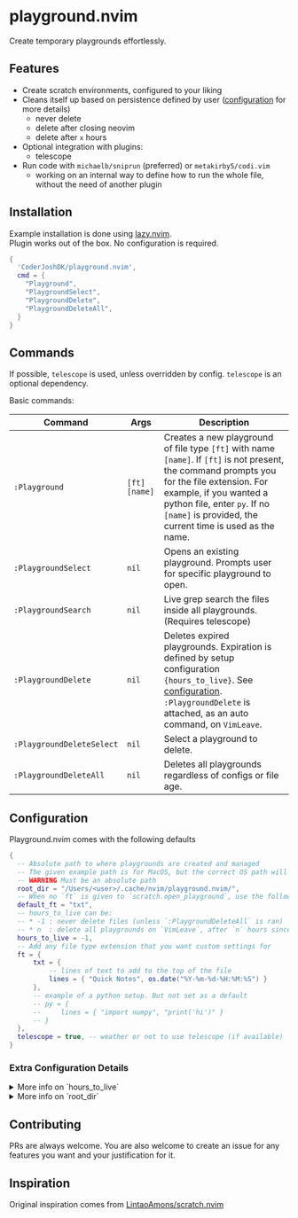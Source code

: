 # playground.nvim

Create temporary playgrounds effortlessly.

## Features

* Create scratch environments, configured to your liking
* Cleans itself up based on persistence defined by user ([configuration](#configuration) for more details)
  * never delete
  * delete after closing neovim
  * delete after `x` hours
* Optional integration with plugins:
  * telescope
* Run code with `michaelb/sniprun` (preferred) or `metakirby5/codi.vim`
  * working on an internal way to define how to run the whole file, without the need of another plugin

## Installation

Example installation is done using [lazy.nvim](https://github.com/folke/lazy.nvim).  
Plugin works out of the box. No configuration is required.

```lua
{  
  'CoderJoshDK/playground.nvim',
  cmd = {
    "Playground",
    "PlaygroundSelect",
    "PlaygroundDelete",
    "PlaygroundDeleteAll",
  }
}
```

## Commands

If possible, `telescope` is used, unless overridden by config. `telescope` is an optional dependency.

Basic commands:

| Command | Args | Description |
| -- | -- | -- |
| `:Playground` | `[ft]` `[name]` | Creates a new playground of file type `[ft]` with name `[name]`. If `[ft]` is not present, the command prompts you for the file extension. For example, if you wanted a python file, enter `py`. If no `[name]` is provided, the current time is used as the name. |  
| `:PlaygroundSelect` | `nil` | Opens an existing playground. Prompts user for specific playground to open. |
| `:PlaygroundSearch` | `nil` | Live grep search the files inside all playgrounds. (Requires telescope) |
| `:PlaygroundDelete` | `nil` | Deletes expired playgrounds. Expiration is defined by setup configuration `{hours_to_live}`. See [configuration](#configuration). `:PlaygroundDelete` is attached, as an auto command, on `VimLeave`. |
| `:PlaygroundDeleteSelect` | `nil` | Select a playground to delete. |
| `:PlaygroundDeleteAll` | `nil` | Deletes all playgrounds regardless of configs or file age. |

## Configuration

Playground.nvim comes with the following defaults

```lua
{  
  -- Absolute path to where playgrounds are created and managed
  -- The given example path is for MacOS, but the correct OS path will be used
  -- WARNING Must be an absolute path
  root_dir = "/Users/<user>/.cache/nvim/playground.nvim/", 
  -- When no `ft` is given to `scratch.open_playground`, use the following default extension
  default_ft = "txt",
  -- hours_to_live can be:
  -- * -1 : never delete files (unless `:PlaygroundDeleteAll` is ran)
  -- * n  : delete all playgrounds on `VimLeave`, after `n` hours since playground creation
  hours_to_live = -1,
  -- Add any file type extension that you want custom settings for
  ft = {
      txt = {
          -- lines of text to add to the top of the file
          lines = { "Quick Notes", os.date("%Y-%m-%d-%H:%M:%S") }
      },
      -- example of a python setup. But not set as a default
      -- py = {
      --     lines = { "import numpy", "print('hi')" }
      -- }
  },
  telescope = true, -- weather or not to use telescope (if available)
}
```

### Extra Configuration Details

<details>
  <summary>More info on `hours_to_live`</summary>

`hours_to_live` defines the minimum amount of hours for the created playground to exist for.
A created playground, will keep track of its creation time. When the user exits vim (`VimLeave`,) an auto command is ran.
The function ends up being the same as `:PlaygroundDelete`.
  
Some examples:

* If set to `0`; the playgrounds will be deleted as soon as you leave neovim.
* If set to `1`; if you create a playground at 12:20, and leave at 12:40, that playground will still exist.
    If you then come back at 15:30, the playground you created will still exist. Only until you leave again, will it now be deleted.
* If set to `-1`; your created playgrounds will not be automatically deleted.

</details>

<details>
  <summary>More info on `root_dir`</summary>
  The root directory must be an absolute path. The folder it points to, must not contain anything besides files and folders generated by this plugin.
  It is highly recommended that you leave this option alone.
</details>

## Contributing

PRs are always welcome. You are also welcome to create an issue for any features you want and your justification for it.

## Inspiration

Original inspiration comes from [LintaoAmons/scratch.nvim](https://github.com/LintaoAmons/scratch.nvim)
